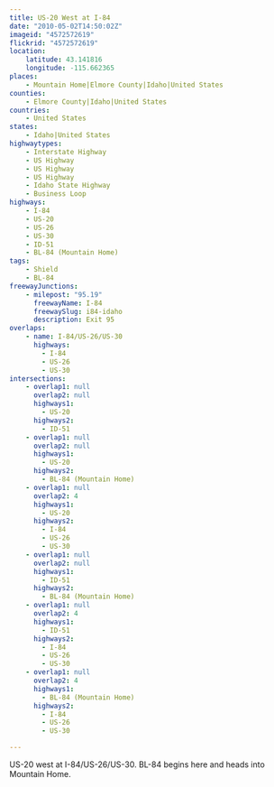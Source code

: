 ```yaml
---
title: US-20 West at I-84
date: "2010-05-02T14:50:02Z"
imageid: "4572572619"
flickrid: "4572572619"
location:
    latitude: 43.141816
    longitude: -115.662365
places:
    - Mountain Home|Elmore County|Idaho|United States
counties:
    - Elmore County|Idaho|United States
countries:
    - United States
states:
    - Idaho|United States
highwaytypes:
    - Interstate Highway
    - US Highway
    - US Highway
    - US Highway
    - Idaho State Highway
    - Business Loop
highways:
    - I-84
    - US-20
    - US-26
    - US-30
    - ID-51
    - BL-84 (Mountain Home)
tags:
    - Shield
    - BL-84
freewayJunctions:
    - milepost: "95.19"
      freewayName: I-84
      freewaySlug: i84-idaho
      description: Exit 95
overlaps:
    - name: I-84/US-26/US-30
      highways:
        - I-84
        - US-26
        - US-30
intersections:
    - overlap1: null
      overlap2: null
      highways1:
        - US-20
      highways2:
        - ID-51
    - overlap1: null
      overlap2: null
      highways1:
        - US-20
      highways2:
        - BL-84 (Mountain Home)
    - overlap1: null
      overlap2: 4
      highways1:
        - US-20
      highways2:
        - I-84
        - US-26
        - US-30
    - overlap1: null
      overlap2: null
      highways1:
        - ID-51
      highways2:
        - BL-84 (Mountain Home)
    - overlap1: null
      overlap2: 4
      highways1:
        - ID-51
      highways2:
        - I-84
        - US-26
        - US-30
    - overlap1: null
      overlap2: 4
      highways1:
        - BL-84 (Mountain Home)
      highways2:
        - I-84
        - US-26
        - US-30

---
```

US-20 west at I-84/US-26/US-30.  BL-84 begins here and heads into Mountain Home.